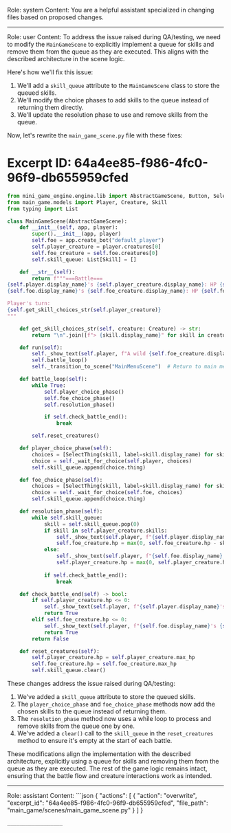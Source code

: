 Role: system
Content: You are a helpful assistant specialized in changing files based on proposed changes.
__________________
Role: user
Content: To address the issue raised during QA/testing, we need to modify the `MainGameScene` to explicitly implement a queue for skills and remove them from the queue as they are executed. This aligns with the described architecture in the scene logic.

Here's how we'll fix this issue:

1. We'll add a `skill_queue` attribute to the `MainGameScene` class to store the queued skills.
2. We'll modify the choice phases to add skills to the queue instead of returning them directly.
3. We'll update the resolution phase to use and remove skills from the queue.

Now, let's rewrite the `main_game_scene.py` file with these fixes:

# Excerpt ID: 64a4ee85-f986-4fc0-96f9-db655959cfed
```python main_game/scenes/main_game_scene.py
from mini_game_engine.engine.lib import AbstractGameScene, Button, SelectThing
from main_game.models import Player, Creature, Skill
from typing import List

class MainGameScene(AbstractGameScene):
    def __init__(self, app, player):
        super().__init__(app, player)
        self.foe = app.create_bot("default_player")
        self.player_creature = player.creatures[0]
        self.foe_creature = self.foe.creatures[0]
        self.skill_queue: List[Skill] = []

    def __str__(self):
        return f"""===Battle===
{self.player.display_name}'s {self.player_creature.display_name}: HP {self.player_creature.hp}/{self.player_creature.max_hp}
{self.foe.display_name}'s {self.foe_creature.display_name}: HP {self.foe_creature.hp}/{self.foe_creature.max_hp}

Player's turn:
{self.get_skill_choices_str(self.player_creature)}
"""

    def get_skill_choices_str(self, creature: Creature) -> str:
        return "\n".join([f"> {skill.display_name}" for skill in creature.skills])

    def run(self):
        self._show_text(self.player, f"A wild {self.foe_creature.display_name} appears!")
        self.battle_loop()
        self._transition_to_scene("MainMenuScene")  # Return to main menu after battle

    def battle_loop(self):
        while True:
            self.player_choice_phase()
            self.foe_choice_phase()
            self.resolution_phase()

            if self.check_battle_end():
                break

        self.reset_creatures()

    def player_choice_phase(self):
        choices = [SelectThing(skill, label=skill.display_name) for skill in self.player_creature.skills]
        choice = self._wait_for_choice(self.player, choices)
        self.skill_queue.append(choice.thing)

    def foe_choice_phase(self):
        choices = [SelectThing(skill, label=skill.display_name) for skill in self.foe_creature.skills]
        choice = self._wait_for_choice(self.foe, choices)
        self.skill_queue.append(choice.thing)

    def resolution_phase(self):
        while self.skill_queue:
            skill = self.skill_queue.pop(0)
            if skill in self.player_creature.skills:
                self._show_text(self.player, f"{self.player.display_name}'s {self.player_creature.display_name} uses {skill.display_name}!")
                self.foe_creature.hp = max(0, self.foe_creature.hp - skill.damage)
            else:
                self._show_text(self.player, f"{self.foe.display_name}'s {self.foe_creature.display_name} uses {skill.display_name}!")
                self.player_creature.hp = max(0, self.player_creature.hp - skill.damage)
            
            if self.check_battle_end():
                break

    def check_battle_end(self) -> bool:
        if self.player_creature.hp <= 0:
            self._show_text(self.player, f"{self.player.display_name}'s {self.player_creature.display_name} fainted! You lose!")
            return True
        elif self.foe_creature.hp <= 0:
            self._show_text(self.player, f"{self.foe.display_name}'s {self.foe_creature.display_name} fainted! You win!")
            return True
        return False

    def reset_creatures(self):
        self.player_creature.hp = self.player_creature.max_hp
        self.foe_creature.hp = self.foe_creature.max_hp
        self.skill_queue.clear()
```

These changes address the issue raised during QA/testing:

1. We've added a `skill_queue` attribute to store the queued skills.
2. The `player_choice_phase` and `foe_choice_phase` methods now add the chosen skills to the queue instead of returning them.
3. The `resolution_phase` method now uses a while loop to process and remove skills from the queue one by one.
4. We've added a `clear()` call to the `skill_queue` in the `reset_creatures` method to ensure it's empty at the start of each battle.

These modifications align the implementation with the described architecture, explicitly using a queue for skills and removing them from the queue as they are executed. The rest of the game logic remains intact, ensuring that the battle flow and creature interactions work as intended.
__________________
Role: assistant
Content: ```json
{
  "actions": [
    {
      "action": "overwrite",
      "excerpt_id": "64a4ee85-f986-4fc0-96f9-db655959cfed",
      "file_path": "main_game/scenes/main_game_scene.py"
    }
  ]
}
```
__________________
